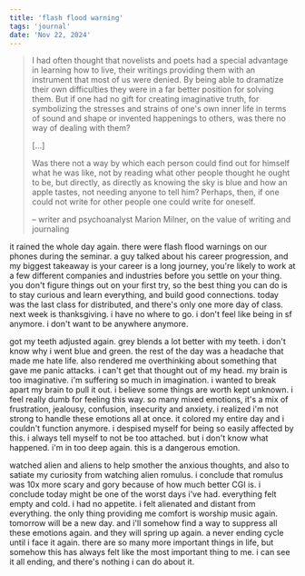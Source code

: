 ```yaml
---
title: 'flash flood warning'
tags: 'journal'
date: 'Nov 22, 2024'
---
```


> I had often thought that novelists and poets had a special advantage in learning how to live, their writings providing them with an instrument that most of us were denied. By being able to dramatize their own difficulties they were in a far better position for solving them. But if one had no gift for creating imaginative truth, for symbolizing the stresses and strains of one's own inner life in terms of sound and shape or invented happenings to others, was there no way of dealing with them?
>
> [...]
>
> Was there not a way by which each person could find out for himself what he was like, not by reading what other people thought he ought to be, but directly, as directly as knowing the sky is blue and how an apple tastes, not needing anyone to tell him? Perhaps, then, if one could not write for other people one could write for oneself.
>
> – writer and psychoanalyst Marion Milner, on the value of writing and journaling

it rained the whole day again. there were flash flood warnings on our phones during the seminar. a guy talked about his career progression, and my biggest takeaway is your career is a long journey, you're likely to work at a few different companies and industries before you settle on your thing. you don't figure things out on your first try, so the best thing you can do is to stay curious and learn everything, and build good connections. today was the last class for distributed, and there's only one more day of class. next week is thanksgiving. i have no where to go. i don't feel like being in sf anymore. i don't want to be anywhere anymore.

got my teeth adjusted again. grey blends a lot better with my teeth. i don't know why i went blue and green. the rest of the day was a headache that made me hate life. also rendered me overthinking about something that gave me panic attacks. i can't get that thought out of my head. my brain is too imaginative. i'm suffering so much in imagination. i wanted to break apart my brain to pull it out. i believe some things are worth kept unknown. i feel really dumb for feeling this way. so many mixed emotions, it's a mix of frustration, jealousy, confusion, insecurity and anxiety. i realized i'm not strong to handle these emotions all at once. it colored my entire day and i couldn't function anymore. i despised myself for being so easily affected by this. i always tell myself to not be too attached. but i don't know what happened. i'm in too deep again. this is a dangerous emotion.

watched alien and aliens to help smother the anxious thoughts, and also to satiate my curiosity from watching alien romulus. i conclude that romulus was 10x more scary and gory because of how much better CGI is. i conclude today might be one of the worst days i've had. everything felt empty and cold. i had no appetite. i felt alienated and distant from everything. the only thing providing me comfort is worship music again. tomorrow will be a new day. and i'll somehow find a way to suppress all these emotions again. and they will spring up again. a never ending cycle until i face it again. there are so many more important things in life, but somehow this has always felt like the most important thing to me. i can see it all ending, and there's nothing i can do about it.
